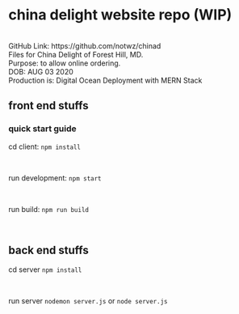 <h1> china delight website repo (WIP)  </h1> 
<br>
GitHub Link: https://github.com/notwz/chinad
<br> 
Files for China Delight of Forest Hill, MD. 
<br> 
Purpose: to allow online ordering. 
<br>
DOB: AUG 03 2020
<br>
Production is: 
Digital Ocean Deployment with MERN Stack

<h2> front end stuffs </h2>

<h3> quick start guide </h3>

cd client: `npm install`

<br /> 

run development: `npm start` 

<br /> 

run build: `npm run build` 


<br>

<h2> back end stuffs </h2>

cd server `npm install`

<br /> 

run server `nodemon server.js` or `node server.js` 
